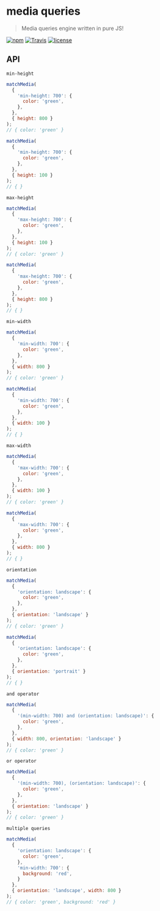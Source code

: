 # media queries
> Media queries engine written in pure JS!

[![npm](https://img.shields.io/npm/v/media-queries.svg)](https://npm.im/media-queries)
[![Travis](https://img.shields.io/travis/diegomura/media-queries.svg)](https://travis-ci.org/diegomura/media-queries)
[![license](https://img.shields.io/npm/l/media-queries.svg)](./LICENSE)

## API
`min-height`
```js
matchMedia(
  {
    'min-height: 700': {
      color: 'green',
    },
  },
  { height: 800 }
);
// { color: 'green' }

matchMedia(
  {
    'min-height: 700': {
      color: 'green',
    },
  },
  { height: 100 }
);
// { }
```

`max-height`
```js
matchMedia(
  {
    'max-height: 700': {
      color: 'green',
    },
  },
  { height: 100 }
);
// { color: 'green' }

matchMedia(
  {
    'max-height: 700': {
      color: 'green',
    },
  },
  { height: 800 }
);
// { }
```

`min-width`
```js
matchMedia(
  {
    'min-width: 700': {
      color: 'green',
    },
  },
  { width: 800 }
);
// { color: 'green' }

matchMedia(
  {
    'min-width: 700': {
      color: 'green',
    },
  },
  { width: 100 }
);
// { }
```

`max-width`
```js
matchMedia(
  {
    'max-width: 700': {
      color: 'green',
    },
  },
  { width: 100 }
);
// { color: 'green' }

matchMedia(
  {
    'max-width: 700': {
      color: 'green',
    },
  },
  { width: 800 }
);
// { }
```

`orientation`
```js
matchMedia(
  {
    'orientation: landscape': {
      color: 'green',
    },
  },
  { orientation: 'landscape' }
);
// { color: 'green' }

matchMedia(
  {
    'orientation: landscape': {
      color: 'green',
    },
  },
  { orientation: 'portrait' }
);
// { }
```

`and operator`
```js
matchMedia(
  {
    '(min-width: 700) and (orientation: landscape)': {
      color: 'green',
    },
  },
  { width: 800, orientation: 'landscape' }
);
// { color: 'green' }
```

`or operator`
```js
matchMedia(
  {
    '(min-width: 700), (orientation: landscape)': {
      color: 'green',
    },
  },
  { orientation: 'landscape' }
);
// { color: 'green' }
```

`multiple queries`
```js
matchMedia(
  {
    'orientation: landscape': {
      color: 'green',
    },
    'min-width: 700': {
      background: 'red',
    }
  },
  { orientation: 'landscape', width: 800 }
);
// { color: 'green', background: 'red' }
```
